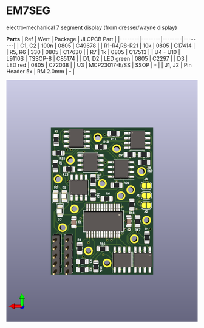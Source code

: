 # EM7SEG
electro-mechanical 7 segment display (from dresser/wayne display)

**Parts**
| Ref | Wert | Package | JLCPCB Part |
|--------|--------|--------|--------|
| C1, C2 | 100n | 0805 | C49678 |
| R1-R4,R8-R21 | 10k | 0805 | C17414 |
| R5, R6 | 330 | 0805 | C17630 |
| R7 | 1k | 0805 | C17513 |
| U4 - U10 | L9110S | TSSOP-8 | C85174 |
| D1, D2 | LED green | 0805 | C2297 |
| D3 | LED red | 0805 | C72038 |
| U3 | MCP23017-E/SS | SSOP | - |
| J1, J2 | Pin Header 5x | RM 2.0mm | - |


![driver_pcb](PCB/EM7SEG_DRIVER_L9110S/EM7SEG_DRIVER.png)
